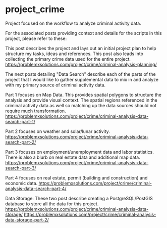 # project_crime
Project focused on the workflow to analyze criminal activity data.


For the associated posts providing context and details for the scripts in this project, please refer to these:

This post describes the project and lays out an initial project plan to help structure my tasks, ideas and references.  This post also leads into collecting the  primary crime data used for the entire project.
https://problemxsolutions.com/project/crime/criminal-analysis-planning/

The next posts detailing "Data Search" describe each of the parts of the project that I would like to gather supplemental data to mix in and analyze with my primary source of criminal activity data.  

Part 1 focuses on Map Data.  This provides spatial polygons to structure the analysis and provide visual context.  The spatial regions referenced in the criminal activity data as well so matching up the data sources should not require much transformation.
https://problemxsolutions.com/project/crime/criminal-analysis-data-search-part-1/

Part 2 focuses on weather and solar/lunar activity.
https://problemxsolutions.com/project/crime/criminal-analysis-data-search-part-2/

Part 3 focuses on employment/unemployment data and labor statistics.  There is also a blurb on real estate data and additional map data.
https://problemxsolutions.com/project/crime/criminal-analysis-data-search-part-3/

Part 4 focuses on real estate, permit (building and construction) and economic data.
https://problemxsolutions.com/project/crime/criminal-analysis-data-search-part-4/

Data Storage:  These two post describe creating a PostgreSQL/PostGIS database to store all the data for this project.
https://problemxsolutions.com/project/crime/criminal-analysis-data-storage/
https://problemxsolutions.com/project/crime/criminal-analysis-data-storage-part-2/
